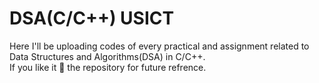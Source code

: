 # DSA(C/C++) USICT 
Here I'll be uploading codes of every practical and assignment related to Data Structures and Algorithms(DSA) in C/C++.  
If you like it 🌟 the repository for future refrence.
